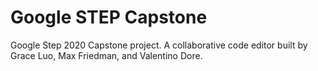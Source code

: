 # Google STEP Capstone
Google Step 2020 Capstone project. A collaborative code editor built by Grace Luo, Max Friedman, and Valentino Dore.

